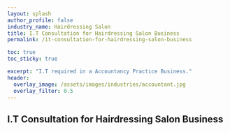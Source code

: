 ```yaml
---
layout: splash 
author_profile: false 
industry_name: Hairdressing Salon
title: I.T Consultation for Hairdressing Salon Business
permalink: /it-consultation-for-hairdressing-salon-business

toc: true
toc_sticky: true

excerpt: "I.T required in a Accountancy Practice Business."
header:
  overlay_image: /assets/images/industries/accountant.jpg
  overlay_filter: 0.5 
---
```


## I.T Consultation for Hairdressing Salon Business